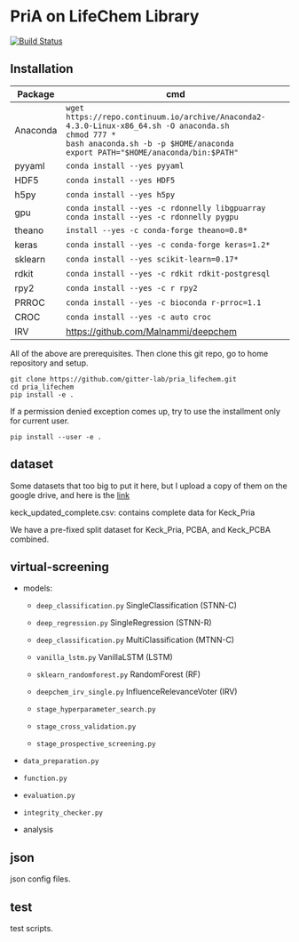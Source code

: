 # PriA on LifeChem Library

[![Build Status](https://travis-ci.org/gitter-lab/pria_lifechem.svg?branch=master)](https://travis-ci.org/gitter-lab/pria_lifechem)

## Installation

| Package | cmd|
| --- | --- |
| Anaconda | `wget https://repo.continuum.io/archive/Anaconda2-4.3.0-Linux-x86_64.sh -O anaconda.sh` <br> `chmod 777 *` <br> `bash anaconda.sh -b -p $HOME/anaconda` <br> `export PATH="$HOME/anaconda/bin:$PATH"` |
| pyyaml | `conda install --yes pyyaml` |
| HDF5 | `conda install --yes HDF5` |
| h5py | `conda install --yes h5py` |
| gpu | `conda install --yes -c rdonnelly libgpuarray`<br> `conda install --yes -c rdonnelly pygpu`
| theano | `install --yes -c conda-forge theano=0.8*` |
| keras | `conda install --yes -c conda-forge keras=1.2*` |
| sklearn |`conda install --yes scikit-learn=0.17*`|
| rdkit | `conda install --yes -c rdkit rdkit-postgresql` |
| rpy2 | `conda install --yes -c r rpy2` |
| PRROC | `conda install --yes -c bioconda r-prroc=1.1` |
| CROC | `conda install --yes -c auto croc` |
| IRV | https://github.com/Malnammi/deepchem | 

All of the above are prerequisites. Then clone this git repo, go to home repository and setup.

```
git clone https://github.com/gitter-lab/pria_lifechem.git
cd pria_lifechem
pip install -e .
```

If a permission denied exception comes up, try to use the installment only for current user.

```
pip install --user -e .
```

## dataset

Some datasets that too big to put it here, but I upload a copy of them on the google drive, and here is the [link](https://drive.google.com/drive/folders/0B7r_bc_dhXLYLVctbC0zRnY4ZWM?usp=sharing)

keck_updated_complete.csv: contains complete data for Keck_Pria

We have a pre-fixed split dataset for Keck_Pria, PCBA, and Keck_PCBA combined.

## virtual-screening

- models:
  
  - `deep_classification.py` SingleClassification (STNN-C)
  
  - `deep_regression.py` SingleRegression (STNN-R)
  
  - `deep_classification.py` MultiClassification (MTNN-C)
  
  - `vanilla_lstm.py` VanillaLSTM (LSTM)
  
  - `sklearn_randomforest.py` RandomForest (RF)
  
  - `deepchem_irv_single.py` InfluenceRelevanceVoter (IRV)

  - `stage_hyperparameter_search.py`
  
  - `stage_cross_validation.py`
  
  - `stage_prospective_screening.py`

- `data_preparation.py`

- `function.py`

- `evaluation.py`

- `integrity_checker.py`

- analysis

## json

json config files.

## test

test scripts.
